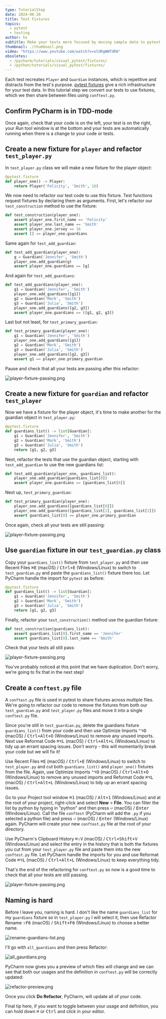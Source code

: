 ```yaml
---
type: TutorialStep
date: 2024-06-26
title: Test Fixtures
topics:
  - pytest
  - testing
author: hs
subtitle: Make your tests more focused by moving sample data to pytest fixtures.
thumbnail: ./thumbnail.png
video: "https://www.youtube.com/watch?v=olURgWWTdR8"
obsoletes:
  - /pycharm/tutorials/visual_pytest/fixtures/
  - /python/tutorials/visual_pytest/fixtures/
---
```


Each test recreates `Player` and `Guardian` instances, which is repetitive and distracts from the test's purpose. [pytest fixtures](https://docs.pytest.org/en/latest/fixture.html) give a rich infrastructure for your test data. In this tutorial step we convert our tests to use fixtures, which we then share between files using `conftest.py`.

## Confirm PyCharm is in TDD-mode

Once again, check that your code is on the left, your test is on the right, your _Run_ tool window is at the bottom and your tests are automatically running when there is a change to your code or tests.

## Create a new fixture for `player` and refactor `test_player.py`

In `test_player.py` class we will make a new fixture for the player object:

```python
@pytest.fixture
def player_one() -> Player:
    return Player('Felicity', 'Smith', 16)
```

We now need to refactor our test code to use this fixture. Test functions request fixtures by declaring them as arguments. First, let's refactor our `test_construction` method to use the fixture:

```python
def test_construction(player_one):
    assert player_one.first_name == 'Felicity'
    assert player_one.last_name == 'Smith'
    assert player_one.jersey == 16
    assert [] == player_one.guardians
```

Same again for `test_add_guardian`:

```python
def test_add_guardian(player_one):
    g = Guardian('Jennifer', 'Smith')
    player_one.add_guardian(g)
    assert player_one.guardians == [g]
```

And again for `test_add_guardians`:

```python
def test_add_guardians(player_one):
    g1 = Guardian('Jennifer', 'Smith')
    player_one.add_guardians([g1])
    g2 = Guardian('Mark', 'Smith')
    g3 = Guardian('Julia', 'Smith')
    player_one.add_guardians([g2, g3])
    assert player_one.guardians == ([g1, g2, g3])
```

Last but not least, for `test_primary_guardian`:

```python
def test_primary_guardian(player_one):
    g1 = Guardian('Jennifer', 'Smith')
    player_one.add_guardians([g1])
    g2 = Guardian('Mark', 'Smith')
    g3 = Guardian('Julia', 'Smith')
    player_one.add_guardians([g2, g3])
    assert g1 == player_one.primary_guardian
```

Pause and check that all your tests are passing after this refactor:

![player-fixture-passing.png](player-fixture-passing.png)

## Create a new fixture for `guardian` and refactor `test_player`

Now we have a fixture for the player object, it's time to make another for the guardian object in `test_player.py`:

```python
@pytest.fixture
def guardians_list() -> list[Guardian]:
    g1 = Guardian('Jennifer', 'Smith')
    g2 = Guardian('Mark', 'Smith')
    g3 = Guardian('Julia', 'Smith')
    return [g1, g2, g3]
```

Next, refactor the tests that use the guardian object, starting with `test_add_guardian` to use the new guardians list:

```python
def test_add_guardian(player_one, guardians_list):
    player_one.add_guardian(guardians_list[0])
    assert player_one.guardians == [guardians_list[0]]
```

Next up, `test_primary_guardian`:

```python
def test_primary_guardian(player_one):
    player_one.add_guardians([guardians_list[0]])
    player_one.add_guardians([guardians_list[1], guardians_list[2]])
    assert guardians_list[0] == player_one.primary_guardian
```

Once again, check all your tests are still passing:

![player-fixture-passing.png](player-fixture-passing.png)

## Use `guardian` fixture in our `test_guardian.py` class

Copy your `guardians_list()` fixture from `test_player.py` and then use Recent Files <kbd>⌘E</kbd> (macOS) / <kbd>Ctrl+E</kbd> (Windows/Linux) to switch to `test_guardian.py` and paste the `guardians_list()` fixture there too. Let PyCharm handle the import for `pytest` as before:

```python
@pytest.fixture
def guardians_list() -> list[Guardian]:
    g1 = Guardian('Jennifer', 'Smith')
    g2 = Guardian('Mark', 'Smith')
    g3 = Guardian('Julia', 'Smith')
    return [g1, g2, g3]
```

Finally, refactor your `test_construction()` method use the guardian fixture:

```python
def test_construction(guardians_list):
    assert guardians_list[0].first_name == 'Jennifer'
    assert guardians_list[0].last_name == 'Smith'
```

Check that your tests all still pass:

![player-fixture-passing.png](player-fixture-passing.png)

You've probably noticed at this point that we have duplication. Don't worry, we're going to fix that in the next step!

## Create a `conftest.py` file

A `conftest.py` file is used in pytest to share fixtures across multiple files. We're going to refactor our code to remove the fixtures from both our `test_guardian.py` and `test_player.py` files and move it into a single `conftest.py` file.

Since you're still in `test_guardian.py`, delete the guardians fixture `guardians_list()` from your code and then use Optimize Imports <kbd>⌃⌥O</kbd> (macOS) / <kbd>Ctrl+Alt+O</kbd> (Windows/Linux) to remove any unused imports. Next use Reformat Code <kbd>⌘⌥L</kbd> (macOS) / <kbd>Ctrl+Alt+L</kbd> (Windows/Linux) to tidy up an errant spacing issues. Don't worry - this will momentarily break your code but we will fix it!

Use Recent Files <kbd>⌘E</kbd> (macOS) / <kbd>Ctrl+E</kbd> (Windows/Linux) to switch to `test_player.py` and cut both `guardians_list()` and `player_one()` fixtures from the file. Again, use Optimize Imports <kbd>⌃⌥O</kbd> (macOS) / <kbd>Ctrl+Alt+O</kbd> (Windows/Linux) to remove any unused imports and Reformat Code <kbd>⌘⌥L</kbd> (macOS) / <kbd>Ctrl+Alt+L</kbd> (Windows/Linux) to tidy up an errant spacing issues.

Go to your Project tool window <kbd>⌘1</kbd> (macOS) / <kbd>Alt+1</kbd> (Windows/Linux) and at the root of your project, right-click and select **New** > **File**. You can filter the list by python by typing in "python" and then press <kbd>⏎</kbd> (macOS) / <kbd>Enter</kbd> (Windows/Linux). Call the file `conftest` (PyCharm will add the `.py` if you selected a python file) and press <kbd>⏎</kbd> (macOS) / <kbd>Enter</kbd> (Windows/Linux) again. PyCharm will create your new `conftest.py` file at the root of your directory.

Use PyCharm's Clipboard History <kbd>⌘⇧V</kbd> (macOS) / <kbd>Ctrl+Shift+V</kbd> (Windows/Linux) and select the entry in the history that is both the fixtures you cut from your `test_player.py` file and paste them into the new `conftest.py` file. Let PyCharm handle the imports for you and use Reformat Code <kbd>⌘⌥L</kbd> (macOS) / <kbd>Ctrl+Alt+L</kbd> (Windows/Linux) to keep everything tidy.

That's the end of the refactoring for `conftest.py` so now is a good time to check that all your tests are still passing.

![player-fixture-passing.png](player-fixture-passing.png)

## Naming is hard

Before I leave you, naming is hard. I don't like the name `guardians_list` for my `guardians` fixture so in `test_player.py` I will select it, then use Refactor Rename <kbd>⇧F6</kbd> (macOS) / <kbd>Shift+F6</kbd> (Windows/Linux) to choose a better name.

![rename-guardians-list.png](rename-guardians-list.png)

I'll go with `all_guardians` and then press Refactor:

![all_gaurdians.png](all_gaurdians.png)

PyCharm now gives you a preview of which files will change and we can see that both our usages and the definition in `conftest.py` will be correctly updated:

![refactor-preview.png](refactor-preview.png)

Once you click **Do Refactor**, PyCharm, will update all of your code.

Final tip here, if you want to toggle between your usage and definition, you can hold down <kbd>⌘</kbd> or <kbd>Ctrl</kbd> and click in your editor.
